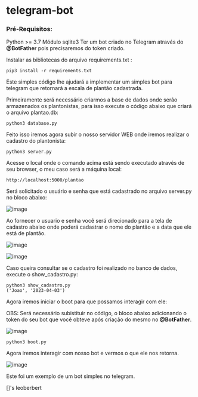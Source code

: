 # telegram-bot

### Pré-Requisitos:

Python >= 3.7
Módulo sqlite3
Ter um bot criado no Telegram através do **@BotFather** pois precisaremos do token criado.

Instalar as bibliotecas do arquivo requirements.txt :

```
pip3 install -r requirements.txt
```

Este simples código lhe ajudará a implementar um simples bot para telegram que retornará a escala de plantão cadastrada.

Primeiramente será necessário criarmos a base de dados onde serão armazenados os plantonistas, para isso execute o código abaixo que criará o arquivo plantao.db:

```
python3 database.py
```
Feito isso iremos agora subir o nosso servidor WEB onde iremos realizar o cadastro do plantonista:

```
python3 server.py
```

Acesse o local onde o comando acima está sendo executado através de seu browser, o meu caso será a máquina local:

```
http://localhost:5000/plantao
```

Será solicitado o usuário e senha que está cadastrado no arquivo server.py no bloco abaixo:

![image](https://user-images.githubusercontent.com/16724862/229540421-25b6aba9-60b1-46f1-abff-bf0e5c9098f8.png)

Ao fornecer o usuario e senha você será direcionado para a tela de cadastro abaixo onde poderá cadastrar o nome do plantão e a data que ele está de plantão.

![image](https://user-images.githubusercontent.com/16724862/229543152-56ca878f-31df-4865-8f54-3a494a299f9c.png)

![image](https://user-images.githubusercontent.com/16724862/229543508-ce255243-849d-444a-8f22-341e927377a5.png)

Caso queira consultar se o cadastro foi realizado no banco de dados, execute o show_cadastro.py:

```
python3 show_cadastro.py
('Joao', '2023-04-03')
```

Agora iremos iniciar o boot para que possamos interagir com ele:

OBS: Será necessário subistituir no código, o bloco abaixo adicionando o token do seu bot que você obteve após criação do mesmo no **@BotFather**.

![image](https://user-images.githubusercontent.com/16724862/229545258-e39df035-5f88-4502-b3e2-c60f7ec04a84.png)


```
python3 boot.py
```

Agora iremos interagir com nosso bot e vermos o que ele nos retorna.

![image](https://user-images.githubusercontent.com/16724862/229546068-abaca108-ddfa-43bd-9b1d-53f3205eec87.png)

Este foi um exemplo de um bot simples no telegram.

[]'s leoberbert

